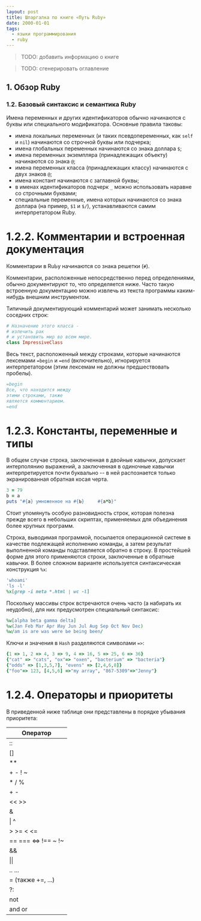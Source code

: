 ```yaml
---
layout: post
title: Шпаргалка по книге «Путь Ruby»
date: 2000-01-01
tags:
  - языки программирования
  - ruby
---
```


> TODO: добавить информацию о книге

> TODO: сгенерировать оглавление

## 1. Обзор Ruby

### 1.2. Базовый синтаксис и семантика Ruby

Имена переменных и других идентификаторов обычно начинаются с буквы или специального модификатора. Основные правила таковы:
- имена локальных переменных (и таких псевдопеременных, как `self` и `nil`) начинаются со строчной буквы или подчерка;
- имена глобальных переменных начинаются со знака доллара `$`;
- имена переменных экземпляра (принадлежащих объекту) начинаются со знака `@`;
- имена переменных класса (принадлежащих классу) начинаются с двух зна­ков `@`;
- имена констант начинаются с заглавной буквы;
- в именах идентификаторов подчерк `_` можно использовать наравне со строчными буквами;
- специальные переменные, имена которых начинаются со знака доллара (на­ пример, `$1` и `$/`), устанавливаются самим интерпретатором Ruby.

# 1.2.2. Комментарии и встроенная документация

Комментарии в RuЬy начинаются со знака решетки (`#`).

Комментарии, расположенные непосредственно перед определениями, обычно документируют то, что определяется ниже. Часто такую встроенную документа­цию можно извлечь из текста программы каким-нибудь внешним инструментом.

Типичный документирующий комментарий может занимать несколько соседних строк:

```ruby
# Назначение этого класса -
# излечить рак
# и установить мир во всем мире.
class ImpressiveClass
```

Весь текст, расположенный между строками, которые начинаются лексемами `=begin` и `=end` (включительно), игнорируется интерпретатором (этим лексемам не должны предшествовать пробелы).

```ruby
=begin
Все, что находится между
этими строками, также
является комментарием.
=end
```

# 1.2.3. Константы, переменные и типы

В об­щем случае строка, заключенная в двойные кавычки, допускает интерполянию вы­ражений, а заключенная в одиночные кавычки интерпретируется почти букваль­но -- в ней распознается только экранированная обратная косая черта.

```ruby
3 = 79
b = a
puts "#{а} умноженное на #{Ь}     #{a*b}"
```

Стоит упомянуть особую разновидность строк, которая полезна прежде всего в небольших скриптах, применяемых для объединения более крупных программ.

Строка, выводимая программой, посылается операционной системе в качестве подлежащей исполнению команды, а затем результат выполненной команды под­ставляется обратно в строку. В простейшей форме для этого применяются строки, заключенные в обратные кавычки. В более сложном варианте используется синтаксическая конструкция `%х`:

```ruby
'whoami'
'ls -l'
%x[grep -i meta *.html | wc -l]
```

Поскольку массивы строк встречаются очень часто (а набирать их неудобно), для них предусмотрен специальный синтаксис:

```ruby
%w[alpha beta gamma delta]
%w(Jan Feb Mar Apr Иау Jun Jul Aug Sep Oct Nov Dec)
%w/am is are was were Ье being been/
```

Ключи и значения в `Hash` разделяются символами `=>`:
```ruby
{1 => 1, 2 => 4, 3 => 9, 4 => 16, 5 => 25, 6 => 36}
{"cat" => "cats", "ох"=> "oxen", "bacterium" => "bacteria"}
{"odds" => [1,3,5,7], "evens" => [2,4,6,8]}
{"foo"=> 123, [4,5,6] =>"my array", "867-5309"=>"Jenny"}
```

# 1.2.4. Операторы и приоритеты

В приведенной ниже таблице они представлены в порядке убывания при­оритета:

| Оператор |
| -------- |
| ::       |
| []       |
| **       |
| + - ! ~     |
| * / %      |
| + -       |
| << >>     |
| &        |
| \| ^       |
| > >= < <= |
| == === <=> !== ~ !~ |
| &&       |
| \|\|       |
| .. ...   |
| = (также +=, ...) |
| ?:       |
| not      |
| and or   |
